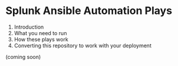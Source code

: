 <h1>Splunk Ansible Automation Plays</h1>

1. Introduction
2. What you need to run
3. How these plays work
4. Converting this repository to work with your deployment


(coming soon)
